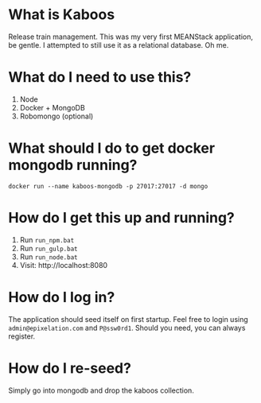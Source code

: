 # What is Kaboos
Release train management. This was my very first MEANStack application, be gentle. I attempted to still use it as a relational database. Oh me.

# What do I need to use this?
1) Node
2) Docker + MongoDB
3) Robomongo (optional)

# What should I do to get docker mongodb running?
```
docker run --name kaboos-mongodb -p 27017:27017 -d mongo
```

# How do I get this up and running?
1) Run `run_npm.bat`
2) Run `run_gulp.bat`
4) Run `run_node.bat`
5) Visit: http://localhost:8080

# How do I log in?
The application should seed itself on first startup.  Feel free to login using `admin@epixelation.com` and `P@ssw0rd1`. Should you need, you can always register.

# How do I re-seed?
Simply go into mongodb and drop the kaboos collection.